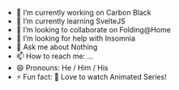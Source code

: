 - 🔭 I’m currently working on Carbon Black
- 🌱 I’m currently learning SvelteJS
- 👯 I’m looking to collaborate on Folding@Home
- 🤔 I’m looking for help with Insomnia
- 💬 Ask me about Nothing
- 📫 How to reach me: ...
- 😄 Pronouns: He / Him / His
- ⚡ Fun fact: 🤟 Love to watch Animated Series!
